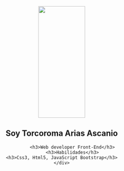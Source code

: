 <!DOCTYPE html>
<html lang="en">
<head>
    <meta charset="UTF-8">
    <meta http-equiv="X-UA-Compatible" content="IE=edge">
    <meta name="viewport" content="width=device-width, initial-scale=1.0">
  
</head>
<body>
      <div   align="center" >
    <img align="center" src="https://www.actualiza.es/wp-content/uploads/2021/09/bitxilore-floristas.jpg" width="50%"   height="300vh" >
      <h2  align="center">Soy Torcoroma Arias Ascanio</h2>

            <h3>Web developer Front-End</h3>
            <h3>Habilidades</h3>
    <h3>Css3, Html5, JavaScript Bootstrap</h3>
    </div>
  
</body>
</html>

